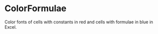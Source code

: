# ColorFormulae
Color fonts of cells with constants in red and cells with formulae in blue in Excel. 
